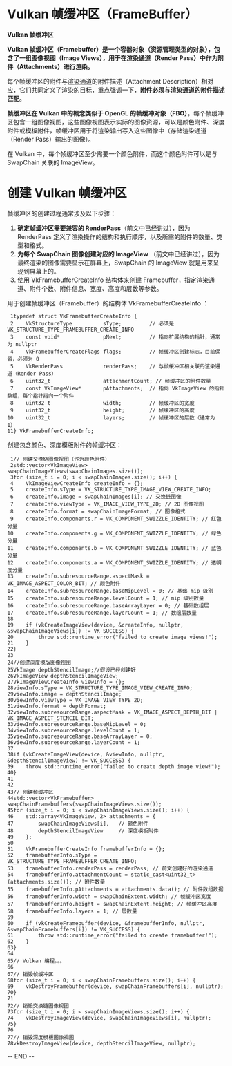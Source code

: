 # Vulkan 帧缓冲区（FrameBuffer）

**Vulkan 帧缓冲区**



**Vulkan 帧缓冲区（Framebuffer）是一个容器对象（资源管理类型的对象），包含了一组图像视图（Image Views），用于在渲染通道（Render Pass）中作为附件（Attachments）进行渲染。**



每个帧缓冲区的附件与[渲染通道](http://mp.weixin.qq.com/s?__biz=MzIwNTIwMzAzNg==&mid=2654177269&idx=1&sn=be0d98bfa045c6e84c07e607a9eaa6a8&chksm=8cf354c6bb84ddd02bdd202df24045d6433950fe048a92130ab3f493b7bcdc957b7c79ed633a&scene=21#wechat_redirect)的附件描述（Attachment Description）相对应，它们共同定义了渲染的目标，重点强调一下，**附件必须与渲染通道的附件描述匹配**。



**帧缓冲区在 Vulkan 中的概念类似于 OpenGL 的帧缓冲对象（FBO）**，每个帧缓冲区包含一组图像视图，这些图像视图表示实际的图像资源，可以是颜色附件、深度附件或模板附件，帧缓冲区用于将渲染输出写入这些图像中（存储渲染通道（Render Pass）输出的图像）。

在 Vulkan 中，每个帧缓冲区至少需要一个颜色附件，而这个颜色附件可以是与 SwapChain 关联的 ImageView。

# 创建 Vulkan 帧缓冲区

帧缓冲区的创建过程通常涉及以下步骤：



1. **确定帧缓冲区需要兼容的 RenderPass**（前文中已经讲过），因为 RenderPass 定义了渲染操作的结构和执行顺序，以及所需的附件的数量、类型和格式。
2. **为每个 SwapChain 图像创建对应的 ImageView** （前文中已经讲过），因为最终渲染的图像需要显示在屏幕上，SwapChain 的 ImageView 就是用来呈现到屏幕上的。
3. 使用 VkFramebufferCreateInfo 结构体来创建 Framebuffer，指定渲染通道、附件个数、附件信息、宽度、高度和层数等参数。

用于创建帧缓冲区（Framebuffer）的结构体 VkFramebufferCreateInfo ：

```
 1typedef struct VkFramebufferCreateInfo {
 2    VkStructureType          sType;         // 必须是 VK_STRUCTURE_TYPE_FRAMEBUFFER_CREATE_INFO
 3    const void*              pNext;         // 指向扩展结构的指针，通常为 nullptr
 4    VkFramebufferCreateFlags flags;         // 帧缓冲区创建标志，目前保留，必须为 0
 5    VkRenderPass             renderPass;    // 与帧缓冲区相关联的渲染通道（Render Pass）
 6    uint32_t                 attachmentCount; // 帧缓冲区的附件数量
 7    const VkImageView*       pAttachments;  // 指向 VkImageView 的指针数组，每个指针指向一个附件
 8    uint32_t                 width;         // 帧缓冲区的宽度
 9    uint32_t                 height;        // 帧缓冲区的高度
10    uint32_t                 layers;        // 帧缓冲区的层数（通常为 1）
11} VkFramebufferCreateInfo;
```

创建包含颜色、深度模版附件的帧缓冲区：

```
 1// 创建交换链图像视图（作为颜色附件）
 2std::vector<VkImageView> swapChainImageViews(swapChainImages.size());
 3for (size_t i = 0; i < swapChainImages.size(); i++) {
 4    VkImageViewCreateInfo createInfo = {};
 5    createInfo.sType = VK_STRUCTURE_TYPE_IMAGE_VIEW_CREATE_INFO;
 6    createInfo.image = swapChainImages[i]; // 交换链图像
 7    createInfo.viewType = VK_IMAGE_VIEW_TYPE_2D; // 2D 图像视图
 8    createInfo.format = swapChainImageFormat; // 图像格式
 9    createInfo.components.r = VK_COMPONENT_SWIZZLE_IDENTITY; // 红色分量
10    createInfo.components.g = VK_COMPONENT_SWIZZLE_IDENTITY; // 绿色分量
11    createInfo.components.b = VK_COMPONENT_SWIZZLE_IDENTITY; // 蓝色分量
12    createInfo.components.a = VK_COMPONENT_SWIZZLE_IDENTITY; // 透明度分量
13    createInfo.subresourceRange.aspectMask = VK_IMAGE_ASPECT_COLOR_BIT; // 颜色附件
14    createInfo.subresourceRange.baseMipLevel = 0; // 基础 mip 级别
15    createInfo.subresourceRange.levelCount = 1; // mip 级别数量
16    createInfo.subresourceRange.baseArrayLayer = 0; // 基础数组层
17    createInfo.subresourceRange.layerCount = 1; // 数组层数量
18
19    if (vkCreateImageView(device, &createInfo, nullptr, &swapChainImageViews[i]) != VK_SUCCESS) {
20        throw std::runtime_error("failed to create image views!");
21    }
22}
23
24//创建深度模版图像视图
25VkImage depthStencilImage;//假设已经创建好
26VkImageView depthStencilImageView;
27VkImageViewCreateInfo viewInfo = {};
28viewInfo.sType = VK_STRUCTURE_TYPE_IMAGE_VIEW_CREATE_INFO;
29viewInfo.image = depthStencilImage;
30viewInfo.viewType = VK_IMAGE_VIEW_TYPE_2D;
31viewInfo.format = depthFormat;
32viewInfo.subresourceRange.aspectMask = VK_IMAGE_ASPECT_DEPTH_BIT | VK_IMAGE_ASPECT_STENCIL_BIT;
33viewInfo.subresourceRange.baseMipLevel = 0;
34viewInfo.subresourceRange.levelCount = 1;
35viewInfo.subresourceRange.baseArrayLayer = 0;
36viewInfo.subresourceRange.layerCount = 1;
37
38if (vkCreateImageView(device, &viewInfo, nullptr, &depthStencilImageView) != VK_SUCCESS) {
39    throw std::runtime_error("failed to create depth image view!");
40}
41
42
43// 创建帧缓冲区
44std::vector<VkFramebuffer> swapChainFramebuffers(swapChainImageViews.size());
45for (size_t i = 0; i < swapChainImageViews.size(); i++) {
46    std::array<VkImageView, 2> attachments = {
47        swapChainImageViews[i],   // 颜色附件
48        depthStencilImageView     // 深度模板附件
49    };
50
51    VkFramebufferCreateInfo framebufferInfo = {};
52    framebufferInfo.sType = VK_STRUCTURE_TYPE_FRAMEBUFFER_CREATE_INFO;
53    framebufferInfo.renderPass = renderPass; // 前文创建好的渲染通道
54    framebufferInfo.attachmentCount = static_cast<uint32_t>(attachments.size()); // 附件数量
55    framebufferInfo.pAttachments = attachments.data(); // 附件数组数据
56    framebufferInfo.width = swapChainExtent.width; // 帧缓冲区宽度
57    framebufferInfo.height = swapChainExtent.height; // 帧缓冲区高度
58    framebufferInfo.layers = 1; // 层数量
59
60    if (vkCreateFramebuffer(device, &framebufferInfo, nullptr, &swapChainFramebuffers[i]) != VK_SUCCESS) {
61        throw std::runtime_error("failed to create framebuffer!");
62    }
63}
64
65// Vulkan 编程。。。
66
67// 销毁帧缓冲区
68for (size_t i = 0; i < swapChainFramebuffers.size(); i++) {
69    vkDestroyFramebuffer(device, swapChainFramebuffers[i], nullptr);
70}
71
72// 销毁交换链图像视图
73for (size_t i = 0; i < swapChainImageViews.size(); i++) {
74    vkDestroyImageView(device, swapChainImageViews[i], nullptr);
75}
76
77// 销毁深度模板图像视图
78vkDestroyImageView(device, depthStencilImageView, nullptr);
```





-- END --